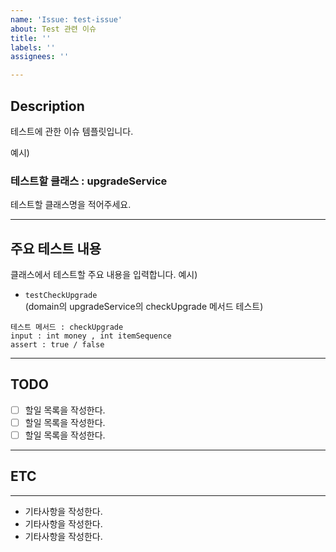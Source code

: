 ```yaml
---
name: 'Issue: test-issue'
about: Test 관련 이슈
title: ''
labels: ''
assignees: ''

---
```


## Description
테스트에 관한 이슈 템플릿입니다.

예시)
### 테스트할 클래스 : upgradeService
테스트할 클래스명을 적어주세요.   

---

## 주요 테스트 내용
클래스에서 테스트할 주요 내용을 입력합니다.
예시)
- ``testCheckUpgrade``    
  (domain의 upgradeService의 checkUpgrade 메서드 테스트)
~~~
테스트 메서드 : checkUpgrade
input : int money , int itemSequence 
assert : true / false
~~~

---

## TODO
- [ ]  할일 목록을 작성한다.
- [ ]  할일 목록을 작성한다.
- [ ]  할일 목록을 작성한다.

---

## ETC

---
* 기타사항을 작성한다.
* 기타사항을 작성한다.
* 기타사항을 작성한다.
